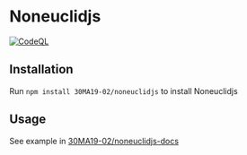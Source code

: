 # Noneuclidjs

[![CodeQL](https://github.com/30MA19-02/noneuclidjs/actions/workflows/codeql-analysis.yml/badge.svg)](https://github.com/30MA19-02/noneuclidjs/actions/workflows/codeql-analysis.yml)
## Installation

Run `npm install 30MA19-02/noneuclidjs` to install Noneuclidjs

## Usage

See example in [30MA19-02/noneuclidjs-docs](https://github.com/30MA19-02/noneuclidjs-docs)
